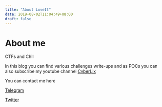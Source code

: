 ```yaml
---
title: "About LoveIt"
date: 2019-08-02T11:04:49+08:00
draft: false
---
```


# About me 

CTFs and Chill 

In this blog you can find various challenges write-ups and as POCs you can also subscribe my youtube channel 
[CyberLix](https://www.youtube.com/channel/UCEPl6s8Crp3_pOKFEYBBTNw)

You can contact me here 

[Telegram](https://t.me/x3rz0x00)

[Twitter](https://twitter.com/x3rz0x00)
